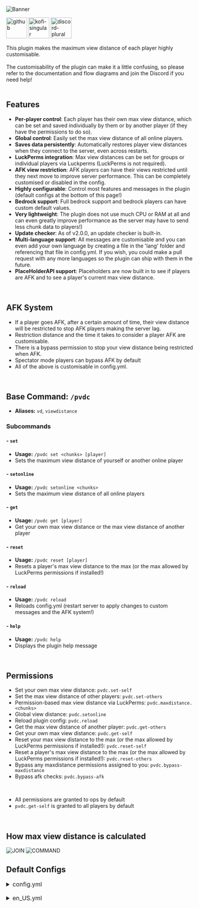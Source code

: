 ![Banner](https://i.ibb.co/p1fVk8s/Banner-min.webp)
<p>
  <a href="https://github.com/Wyzebb/PlayerViewDistanceController"><img alt="github" height="56"
        src="https://cdn.jsdelivr.net/npm/@intergrav/devins-badges@3/assets/cozy/available/github_vector.svg"></a>
  <a href="https://ko-fi.com/wyzebb"><img alt="kofi-singular" height="56" src="https://cdn.jsdelivr.net/npm/@intergrav/devins-badges@3/assets/cozy/donate/kofi-singular_vector.svg"></a>
  <a href="https://discord.gg/akbd8EPSgr"><img alt="discord-plural" height="56" src="https://cdn.jsdelivr.net/npm/@intergrav/devins-badges@3/assets/cozy/social/discord-plural_vector.svg"></a>
</p>

This plugin makes the maximum view distance of each player highly customisable.
<br/><br/>
The customisability of the plugin can make it a little confusing, so please refer to the documentation and flow diagrams and join the Discord if you need help!
<br/><br/>

## **Features**
- **Per-player control**: Each player has their own max view distance, which can be set and saved individually by them or by another player (if they have the permissions to do so).
- **Global control**: Easily set the max view distance of all online players.
- **Saves data persistently**: Automatically restores player view distances when they connect to the server, even across restarts.
- **LuckPerms integration**: Max view distances can be set for groups or individual players via Luckperms (LuckPerms is not required).
- **AFK view restriction**: AFK players can have their views restricted until they next move to improve server performance. This can be completely customised or disabled in the config.
- **Highly configurable**: Control most features and messages in the plugin (default configs at the bottom of this page!)
- **Bedrock support**: Full bedrock support and bedrock players can have custom default values.
- **Very lightweight**: The plugin does not use much CPU or RAM at all and can even greatly improve performance as the server may have to send less chunk data to players!)
- **Update checker**: As of v2.0.0, an update checker is built-in.
- **Multi-language support**: All messages are customisable and you can even add your own language by creating a file in the 'lang' folder and referencing that file in config.yml. If you wish, you could make a pull request with any more languages so the plugin can ship with them in the future.
- **PlaceHolderAPI support**: Placeholders are now built in to see if players are AFK and to see a player's current max view distance.

<br/>

## **AFK System**
- If a player goes AFK, after a certain amount of time, their view distance will be restricted to stop AFK players making the server lag.
- Restriction distance and the time it takes to consider a player AFK are customisable.
- There is a bypass permission to stop your view distance being restricted when AFK.
- Spectator mode players can bypass AFK by default
- All of the above is customisable in config.yml.

<br />

## Base Command: `/pvdc`
- **Aliases:** `vd`, `viewdistance`
### Subcommands
#### - `set`
- **Usage:** `/pvdc set <chunks> [player]`
- Sets the maximum view distance of yourself or another online player

#### - `setonline`
- **Usage:** `/pvdc setonline <chunks>`
- Sets the maximum view distance of all online players

#### - `get`
- **Usage:** `/pvdc get [player]`
- Get your own max view distance or the max view distance of another player

#### - `reset`
- **Usage:** `/pvdc reset [player]`
- Resets a player's max view distance to the max (or the max allowed by LuckPerms permissions if installed!)

#### - `reload`
- **Usage:** `/pvdc reload`
- Reloads config.yml (restart server to apply changes to custom messages and the AFK system!)

#### - `help`
- **Usage:** `/pvdc help`
- Displays the plugin help message

<br/>

## **Permissions**
- Set your own max view distance: `pvdc.set-self`
- Set the max view distance of other players: `pvdc.set-others`
- Permission-based max view distance via LuckPerms: `pvdc.maxdistance.<chunks>`
- Global view distance: `pvdc.setonline`
- Reload plugin config: `pvdc.reload`
- Get the max view distance of another player: `pvdc.get-others`
- Get your own max view distance: `pvdc.get-self`
- Reset your max view distance to the max (or the max allowed by LuckPerms permissions if installed!): `pvdc.reset-self`
- Reset a player's max view distance to the max (or the max allowed by LuckPerms permissions if installed!): `pvdc.reset-others`
- Bypass any maxdistance permissions assigned to you: `pvdc.bypass-maxdistance`
- Bypass afk checks: `pvdc.bypass-afk`

<br />

- All permissions are granted to ops by default
- `pvdc.get-self` is granted to all players by default

<br />

## **How max view distance is calculated**

![JOIN](https://i.ibb.co/hVx5hCk/Join-dec-tree.png)
![COMMAND](https://i.ibb.co/gw0LnYc/Main-dec-tree.png)

## **Default Configs**

<details style="font-size:1rem">
<summary>config.yml</summary>

```yaml
language: en_US
colour: "§e§l(!) §e"
error-colour: "§c§l(!) §c"
success-colour: "§a§l(!) §a"

# Default view distance for anyone who joins the server (Must be between 2 and 32)
default-distance: 32
bedrock-default-distance: 32

# Maximum view distance for anyone (Cannot exceed 32)
max-distance: 32

# Minimum view distance for anyone (Cannot be less than 2)
min-distance: 2

# Display a message when a player joins telling them what their view distance is set to
display-msg-on-join: true

# Display a message when a player joins telling them what their view distance is set to, when it is the default or maximum
display-max-join-msg: false

# If chunks loaded will be limited for AFK players
afk-chunk-limiter: true

# After how many seconds the plugin will consider a player AFK
afkTime: 20

# The view distance of an AFK player
afkChunks: 2

# Whether players in spectator mode bypass AFK checks
spectators-can-afk: true

update-checker-enabled: true
```
</details>

<br />

<details style="font-size:1rem">
<summary>en_US.yml</summary>

```yaml
messages:
  join: "Your maximum view distance is currently set to {chunks} chunks"

  player-offline: "That player is not online!"
  no-permission: "You do not have permission to execute this command!"

  # The message displayed when there are not enough arguments or the arguments are invalid
  incorrect-args: "Incorrect arguments - Use /pvdc help for help"

  afk: "You're AFK, so your view distance has been restricted to {chunks} chunks!"
  afk-return: "Your view distance has returned to normal!"

  chunks-too-high: "You can only set your view distance to a value less than or equal to {chunks} chunks!"

  self-view-distance-change: "You changed your maximum view distance to {chunks} chunks"

  # The message displayed for the command sender when they change someone else's maximum view distance
  sender-view-distance-change: "{target-player}'s maximum view distance was changed to {chunks} chunks"

  # The message displayed for a player when their maximum view distance has been changed
  target-view-distance-change: "Your maximum view distance has been changed to {chunks} chunks"

  reset: "You reset {target-player}'s saved view distance!"
  self-reset: "You reset your saved view distance!"

  reload-config: "The PVDC config files have been successfully reloaded"

  all-online-change: "The maximum view distance of all online players has been set to {chunks} chunks"

  view-distance-get: "{target-player}'s maximum view distance is currently set to {chunks} chunks"
  self-view-distance-get: "Your maximum view distance is currently set to {chunks} chunks"


commands:
  get: "Displays a player's max view distance"
  help: "Displays the plugin's help message"
  reload: "Reload the plugin's config.yml"
  reset: "Resets a player's max view distance"
  set: "Set your own max view distance or the max view distance of another player"
  setonline: "Sets the max view distance of all online players"
```
</details>
